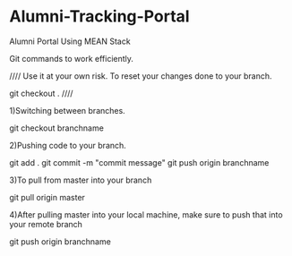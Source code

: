 # Alumni-Tracking-Portal
Alumni Portal Using MEAN Stack

Git commands to work efficiently.

////
Use it at your own risk.
To reset your changes done to your branch.

git checkout .
////

1)Switching between branches.

git checkout branchname

2)Pushing code to your branch.

git add .
git commit -m "commit message"
git push origin branchname

3)To pull from master into your branch

git pull origin master

4)After pulling master into your local machine, make sure to push that into your remote branch

git push origin branchname

